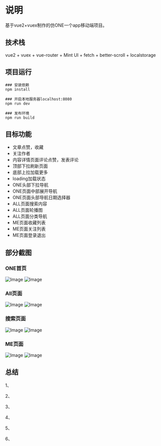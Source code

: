 # 说明

基于vue2+vuex制作的仿ONE一个app移动端项目。


## 技术栈

vue2 + vuex + vue-router + Mint UI + fetch + better-scroll + localstorage


## 项目运行

```
### 安装依赖
npm install

### 开启本地服务器localhost:8080
npm run dev

### 发布环境
npm run build

```


## 目标功能

- 文章点赞，收藏
- 关注作者
- 内容详情页面评论点赞，发表评论
- 顶部下拉刷新页面
- 底部上拉加载更多
- loading加载状态
- ONE头部下拉导航
- ONE页面中部展开导航
- ONE页面头部导航日期选择器
- ALL页面搜索内容
- ALL页面轮播图
- ALL页面分类导航
- ME页面收藏列表
- ME页面关注列表
- ME页面登录退出


## 部分截图

### ONE首页

![Image](https://github.com/A1man/vue-project/blob/master/src/assets/effect/ONE.jpg)
![Image](https://github.com/A1man/vue-project/blob/master/src/assets/effect/ONE.gif)

### All页面

![Image](https://github.com/A1man/vue-project/blob/master/src/assets/effect/ALL.jpg)
![Image](https://github.com/A1man/vue-project/blob/master/src/assets/effect/ALL.gif)



### 搜索页面

![Image](https://github.com/A1man/vue-project/blob/master/src/assets/effect/search.jpg)
![Image](https://github.com/A1man/vue-project/blob/master/src/assets/effect/search.gif)

### ME页面

![Image](https://github.com/A1man/vue-project/blob/master/src/assets/effect/ME.jpg)
![Image](https://github.com/A1man/vue-project/blob/master/src/assets/effect/ME.gif)


## 总结

1、

2、

3、

4、

5、

6、

